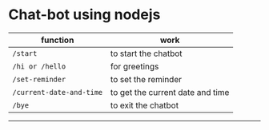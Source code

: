 # Chat-bot using nodejs
| function | work|
|----------|-----|
| `/start` | to start the chatbot |
| `/hi or /hello` | for greetings |
| `/set-reminder` | to set the reminder |
| `/current-date-and-time` | to get the current date and time |
| `/bye` | to exit the chatbot |

---
